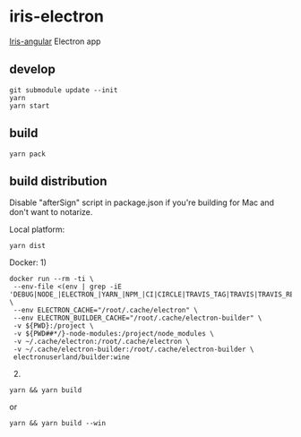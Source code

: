 # iris-electron

[Iris-angular](https://github.com/irislib/iris-angular) Electron app

## develop
```
git submodule update --init
yarn
yarn start
```

## build
```
yarn pack
```

## build distribution
Disable "afterSign" script in package.json if you're building for Mac and don't want to notarize.

Local platform:
```
yarn dist
```

Docker:
1)
```
docker run --rm -ti \
 --env-file <(env | grep -iE 'DEBUG|NODE_|ELECTRON_|YARN_|NPM_|CI|CIRCLE|TRAVIS_TAG|TRAVIS|TRAVIS_REPO_|TRAVIS_BUILD_|TRAVIS_BRANCH|TRAVIS_PULL_REQUEST_|APPVEYOR_|CSC_|GH_|GITHUB_|BT_|AWS_|STRIP|BUILD_') \
 --env ELECTRON_CACHE="/root/.cache/electron" \
 --env ELECTRON_BUILDER_CACHE="/root/.cache/electron-builder" \
 -v ${PWD}:/project \
 -v ${PWD##*/}-node-modules:/project/node_modules \
 -v ~/.cache/electron:/root/.cache/electron \
 -v ~/.cache/electron-builder:/root/.cache/electron-builder \
 electronuserland/builder:wine
```

 2)
```
yarn && yarn build
```
or
```
yarn && yarn build --win
```
